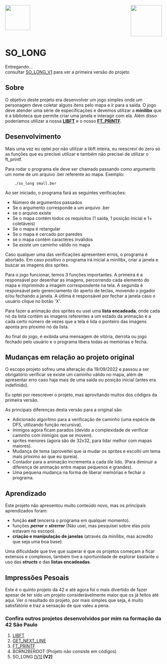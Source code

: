 <div><img src="https://game.42sp.org.br/static/assets/images/42-saopaulo.png" height=80>
<img src="https://game.42sp.org.br/static/assets/achievements/so_longe.png" align="right" height=100></div>

<br>

# SO_LONG
Entregando...<br>
consultar [SO_LONG_V1](https://github.com/leogremes/42SP_so_long_v1) para ver a primeira versão do projeto

## Sobre
O objetivo deste projeto era desenvolver um jogo simples onde um personagem deve coletar alguns itens pelo
mapa e ir para a saída. O jogo deve atender uma série de especificações e devemos utilizar a <b>minilibx</b>
que é a biblioteca que permite criar uma janela e interagir com ela. Além disso poderíamos utilizar
a nossa <b>[LIBFT](https://github.com/leogremes/42SP_libft)</b> e o nosso
<b>[FT_PRINTF](https://github.com/leogremes/42SP_ft_printf)</b>.

## Desenvolvimento
Mais uma vez eu optei por não utilizar a libft inteira, eu reescrevi do zero só as funções que eu
precisei utilizar e também não precisei de utilizar o ft_printf.

Para rodar o programa ele deve ser chamado passando como argumento um nome de um arquivo .ber referente ao mapa.
Exemplo:
		
		./so_long small.ber

Ao ser iniciado, o programa fará as seguintes verificações:
- Número de argumentos passados
- Se o argumento corresponde a um arquivo .ber
- se o arquivo existe
- Se o mapa contém todos os requisitos (1 saída, 1 posição inicial e 1+ coletáveis)
- Se o mapa é retangular
- Se o mapa é cercado por paredes
- se o mapa contém caractéres inválidos
- Se existe um caminho válido no mapa

Caso qualquer uma das verificações apresentem erros, o programa é abortado. Em caso positivo
o programa irá inicial a minilibx, criar a janela e buscar as imagens dos sprites.

Para o jogo funcionar, temos 3 funções importantes. A primeira é a responsável por desenhar as imagens,
percorrendo cada elemento do mapa e imprimindo a imagem correspondente na tela. A segunda é responsável
pelo gerenciamento do aperto de teclas, movendo o jogador e/ou fechando a janela. A útlima é responsável
por fechar a janela caso o usuário clique no botão 'X'.

Para fazer a animação dos sprites eu usei uma <b>lista encadeada</b>, onde cada nó da lista contém as imagens
referentes a um estado da animação e a cada certo número de vezes que a tela é lida o ponteiro das imagens aponta
pro pŕoximo nó da lista.

Ao final do jogo, é exibida uma mensagem de vitória, derrota ou jogo fechado pelo usuário e o programa libera todas
as memórias e fecha.

## Mudanças em relação ao projeto original
O escopo projeto sofreu uma alteração dia 19/09/2022 e passou a ser obrigatório verificar
se existe um caminho válido no mapa, além de apresentar erro caso haja mais de uma saída ou
posição inicial (antes era indefinido).

Eu optei por reescrever o projeto, mas aprovitando muitos dos códigos da primeira versão.

As principais diferenças desta versão para a original são:
- Adicionado algorítmo para a verificação de caminho (uma espécie de DFS, utilizando função recursiva).
- Inimigos agora ficam parados (devido a complexidade de verificar caminho com inimigos que se movem).
- sprites menores (agora são de 32x32, para lidar melhor com mapas maiores).
- Mudança de tema (aproveitei que ia mudar os sprites e escolhi um tema mais pŕoximo ao que eu qureia).
- Contador para a animação incrementa a cada <i>tile</i> lido. (Para diminuir a diferença de animação entre mapas pequenos e grandes).
- Uma pequena mudança na forma de liberar memórias e fechar o programa.

## Aprendizado
Este projeto não apresentou muito conteúdo novo, mas os principais aprendizados foram:
- função <b><i>exit</i></b> (encerra o programa em qualquer momento).
- funções <i><b>perror</b></i> e <i><b>strerror</b></i> (Não usei, mas pesquisei sobre elas pois estavam no escopo).
- <b>criação e manipulação de janelas</b> (através da minilibx, mas acredito que seja uma boa base).

Uma dificuldade que tive que superar é que os projetos começam a ficar extensos e complexos, também tive a
oportunidade de explorar bastante o uso das <b><i>structs</i></b> e das <b>listas encadeadas</b>.

## Impressões Pesoais
Este é o quinto projeto da 42 e até agora foi o mais divertido de fazer apesar de ter sido um projeto
considerávelmente maior que os já feitos até aqui.
Ver o resultado do projeto, por mais simples que seja, é muito satisfatório e traz a sensação de que
valeu a pena.

### Confira outros projetos desenvolvidos por mim na formação da 42 São Paulo
1. [LIBFT](https://github.com/leogremes/42SP_libft)
2. [GET_NEXT_LINE](https://github.com/leogremes/42SP_gnl)
3. [FT_PRINTF](https://github.com/leogremes/42SP_ft_printf)
4. BORN2BEROOT (Projeto não consiste em códigos)
5. SO_LONG [[V1]](https://github.com/leogremes/42SP_so_long_v1) <b>[V2]</b>
